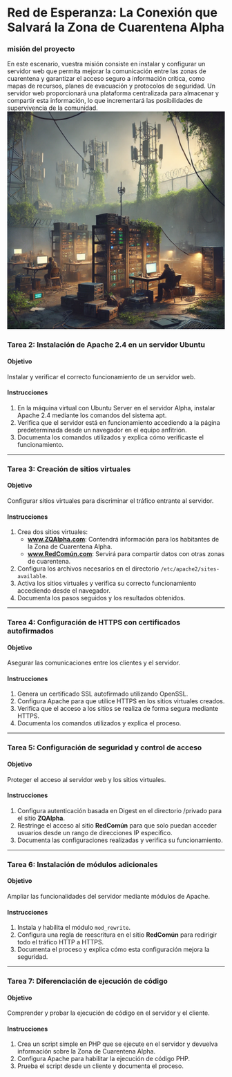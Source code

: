 # Red de Esperanza: La Conexión que Salvará la Zona de Cuarentena Alpha


### misión del proyecto
En este escenario, vuestra misión consiste en instalar y configurar un servidor web que permita mejorar la comunicación entre las zonas de cuarentena y garantizar el acceso seguro a información crítica, como mapas de recursos, planes de evacuación y protocolos de seguridad. Un servidor web proporcionará una plataforma centralizada para almacenar y compartir esta información, lo que incrementará las posibilidades de supervivencia de la comunidad.
![imagen del episodio](img/redesperanza.webp)


### Tarea 2: Instalación de Apache 2.4 en un servidor Ubuntu
#### Objetivo
Instalar y verificar el correcto funcionamiento de un servidor web.

#### Instrucciones
1. En la máquina virtual con Ubuntu Server en el servidor Alpha, instalar Apache 2.4 mediante los comandos del sistema apt.
2. Verifica que el servidor está en funcionamiento accediendo a la página predeterminada desde un navegador en el equipo anfitrión.
3. Documenta los comandos utilizados y explica cómo verificaste el funcionamiento.

---

### Tarea 3: Creación de sitios virtuales
#### Objetivo
Configurar sitios virtuales para discriminar el tráfico entrante al servidor.

#### Instrucciones
1. Crea dos sitios virtuales:
   - **www.ZQAlpha.com**: Contendrá información para los habitantes de la Zona de Cuarentena Alpha.
   - **www.RedComún.com**: Servirá para compartir datos con otras zonas de cuarentena.
2. Configura los archivos necesarios en el directorio `/etc/apache2/sites-available`.
3. Activa los sitios virtuales y verifica su correcto funcionamiento accediendo desde el navegador.
4. Documenta los pasos seguidos y los resultados obtenidos.

---

### Tarea 4: Configuración de HTTPS con certificados autofirmados
#### Objetivo
Asegurar las comunicaciones entre los clientes y el servidor.

#### Instrucciones
1. Genera un certificado SSL autofirmado utilizando OpenSSL.
2. Configura Apache para que utilice HTTPS en los sitios virtuales creados.
3. Verifica que el acceso a los sitios se realiza de forma segura mediante HTTPS.
4. Documenta los comandos utilizados y explica el proceso.

---

### Tarea 5: Configuración de seguridad y control de acceso
#### Objetivo
Proteger el acceso al servidor web y los sitios virtuales.

#### Instrucciones
1. Configura autenticación basada en Digest en el directorio /privado para el sitio **ZQAlpha**.
2. Restringe el acceso al sitio **RedComún** para que solo puedan acceder usuarios desde un rango de direcciones IP específico.
3. Documenta las configuraciones realizadas y verifica su funcionamiento.

---

### Tarea 6: Instalación de módulos adicionales
#### Objetivo
Ampliar las funcionalidades del servidor mediante módulos de Apache.

#### Instrucciones
1. Instala y habilita el módulo `mod_rewrite`.
2. Configura una regla de reescritura en el sitio **RedComún** para redirigir todo el tráfico HTTP a HTTPS.
3. Documenta el proceso y explica cómo esta configuración mejora la seguridad.

---

### Tarea 7: Diferenciación de ejecución de código
#### Objetivo
Comprender y probar la ejecución de código en el servidor y el cliente.

#### Instrucciones
1. Crea un script simple en PHP que se ejecute en el servidor y devuelva información sobre la Zona de Cuarentena Alpha.
2. Configura Apache para habilitar la ejecución de código PHP.
3. Prueba el script desde un cliente y documenta el proceso.

